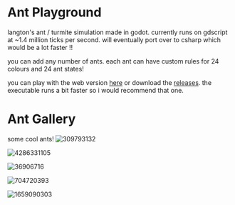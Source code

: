 # Ant Playground
langton's ant / turmite simulation made in godot. currently runs on gdscript at ~1.4 million ticks per second. will eventually port over to csharp which would be a lot faster !!

you can add any number of ants. each ant can have custom rules for 24 colours and 24 ant states!

you can play with the web version [here](https://ant-playground.kziki.xyz/) or download the [releases](https://github.com/kziki/Ant-Playground/releases/). the executable runs a bit faster so i would recommend that one.

# Ant Gallery
some cool ants!
![309793132](https://github.com/user-attachments/assets/4ed77180-0416-4af1-8c66-118049ccb3f5)

![4286331105](https://github.com/user-attachments/assets/7ab2f92a-c72b-437c-a3b1-5780a1a242b6)

![36906716](https://github.com/user-attachments/assets/c454fafc-6a59-4fcf-be14-825d47a154dd)

![704720393](https://github.com/user-attachments/assets/6246732f-3389-4d4c-ba66-c590a7a19d68)

![1659090303](https://github.com/user-attachments/assets/51f5ffdc-4a5c-4e7d-ab05-a6cebf610a94)

